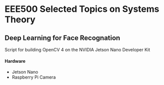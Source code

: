 # EEE500 Selected Topics on Systems Theory

## Deep Learning for Face Recognation

Script for building OpenCV 4 on the NVIDIA Jetson Nano Developer Kit

#### Hardware

- Jetson Nano
- Raspberry Pi Camera
